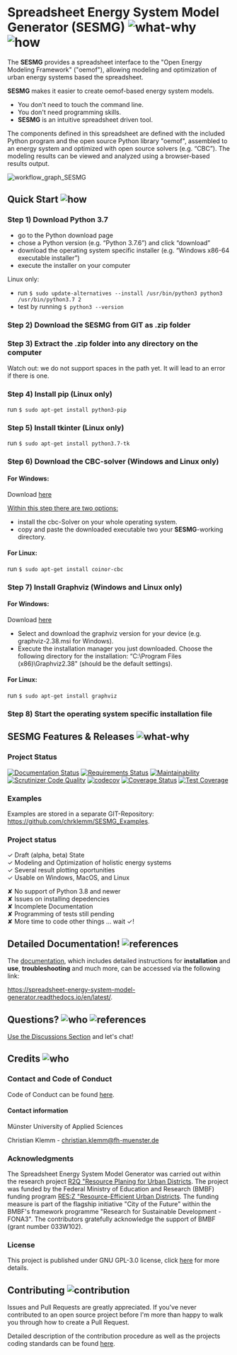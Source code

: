 # Spreadsheet Energy System Model Generator (SESMG) ![what-why](https://cs.adelaide.edu.au/~christoph/badges/content-what-why-brightgreen.svg) ![how](https://cs.adelaide.edu.au/~christoph/badges/content-how-green.svg)

The **SESMG** provides a spreadsheet interface to the "Open Energy Modeling Framework" ("oemof"), allowing modeling and optimization of urban energy systems based the spreadsheet. 

**SESMG** makes it easier to create oemof-based energy system models.

- You don't need to touch the command line.
- You don't need programming skills.
- **SESMG** is an intuitive spreadsheet driven tool.

The components defined in this spreadsheet are defined with the included Python 
program and the open source Python library "oemof", assembled to an energy system 
and optimized with open source solvers (e.g. “CBC”). The modeling results can be 
viewed and analyzed using a browser-based results output.

![workflow_graph_SESMG](/docs/images/SESMG_principle.png)

## Quick Start ![how](https://cs.adelaide.edu.au/~christoph/badges/content-how-green.svg)

### Step 1) Download Python 3.7 

- go to the Python download page
- chose a Python version (e.g. “Python 3.7.6”) and click “download”
- download the operating system specific installer (e.g. “Windows x86-64 executable installer”)
- execute the installer on your computer

Linux only: 
- run `$ sudo update-alternatives --install /usr/bin/python3 python3 /usr/bin/python3.7 2`
- test by running `$ python3 --version`

### Step 2) Download the SESMG from GIT as .zip folder 

### Step 3) Extract the .zip folder into any directory on the computer
Watch out: we do not support spaces in the path yet. It will lead to an error if there is one.

### Step 4) Install pip (Linux only)

run `$ sudo apt-get install python3-pip`

### Step 5) Install tkinter (Linux only)

run `$ sudo apt-get install python3.7-tk`

### Step 6) Download the CBC-solver (Windows and Linux only) 

#### For Windows:

Download [here](http://ampl.com/dl/open/cbc/cbc-win64.zip)

<u>Within this step there are two options: </u>
- install the cbc-Solver on your whole operating system.
- copy and paste the downloaded executable two your **SESMG**-working directory.

#### For Linux:

run `$ sudo apt-get install coinor-cbc`

### Step 7) Install Graphviz (Windows and Linux only) 

#### For Windows:
Download [here](https://graphviz.gitlab.io/download/)

- Select and download the graphviz version for your device (e.g. graphviz-2.38.msi for Windows).
- Execute the installation manager you just downloaded. Choose the following directory for the installation: “C:\Program Files (x86)\Graphviz2.38" (should be the default settings).

#### For Linux:

run `$ sudo apt-get install graphviz`

### Step 8) Start the operating system specific installation file


## SESMG Features & Releases ![what-why](https://cs.adelaide.edu.au/~christoph/badges/content-what-why-brightgreen.svg) 

### Project Status 
[![Documentation Status](https://readthedocs.org/projects/spreadsheet-energy-system-model-generator/badge/?version=latest)](https://spreadsheet-energy-system-model-generator.readthedocs.io/en/latest/?badge=latest)
[![Requirements Status](https://requires.io/github/chrklemm/SESMG/requirements.svg?branch=master)](https://requires.io/github/chrklemm/SESMG/requirements/?branch=master)
[![Maintainability](https://api.codeclimate.com/v1/badges/d82c7d94f8f421db19ce/maintainability)](https://codeclimate.com/github/GregorBecker/SESMG/maintainability)
[![Scrutinizer Code Quality](https://scrutinizer-ci.com/g/GregorBecker/SESMG/badges/quality-score.png?b=dev_open_district_upscaling)](https://scrutinizer-ci.com/g/GregorBecker/SESMG/?branch=master)
[![codecov](https://codecov.io/gh/GregorBecker/SESMG/branch/master/graph/badge.svg?token=9UW00ZSDYC)](https://codecov.io/gh/GregorBecker/SESMG)
[![Coverage Status](https://coveralls.io/repos/github/GregorBecker/SESMG/badge.svg?branch=master)](https://coveralls.io/github/GregorBecker/SESMG?branch=master)
[![Test Coverage](https://api.codeclimate.com/v1/badges/d82c7d94f8f421db19ce/test_coverage)](https://codeclimate.com/github/GregorBecker/SESMG/test_coverage)


### Examples
Examples are stored in a separate GIT-Repository: https://github.com/chrklemm/SESMG_Examples.

### Project status
✓ Draft (alpha, beta) State <br />
✓ Modeling and Optimization of holistic energy systems <br />
✓ Several result plotting oportunities <br />
✓ Usable on Windows, MacOS, and Linux <br />

✘ No support of Python 3.8 and newer <br />
✘ Issues on installing depedencies <br />
✘ Incomplete Documentation <br />
✘ Programming of tests still pending <br />
✘ More time to code other things ... wait ✓!  

## Detailed Documentation! ![references](https://cs.adelaide.edu.au/~christoph/badges/content-references-orange.svg)

The [documentation](https://spreadsheet-energy-system-model-generator.readthedocs.io/en/latest/),
which includes detailed instructions for **installation** and **use**, **troubleshooting** 
and much more, can be accessed via the following link:

https://spreadsheet-energy-system-model-generator.readthedocs.io/en/latest/.

## Questions? ![who](https://cs.adelaide.edu.au/~christoph/badges/content-who-yellow.svg) ![references](https://cs.adelaide.edu.au/~christoph/badges/content-references-orange.svg)

[Use the Discussions Section](https://github.com/chrklemm/SESMG/discussions) and let's chat!

## Credits ![who](https://cs.adelaide.edu.au/~christoph/badges/content-who-yellow.svg)

### Contact and Code of Conduct 

Code of Conduct can be found [here](/CODE_OF_CONDUCT.md).

#### Contact information 
Münster University of Applied Sciences

Christian Klemm - christian.klemm@fh-muenster.de

### Acknowledgments

The Spreadsheet Energy System Model Generator was carried out within the 
research project [R2Q "Resource Planing for Urban Districts](https://www.fh-muenster.de/forschungskooperationen/r2q/index.php). 
The project was funded by the Federal Ministry 
of Education and Research (BMBF) funding program [RES:Z "Resource-Efficient Urban Districts](https://ressourceneffiziente-stadtquartiere.de). The funding measure is part of the flagship initiative "City of the Future" within the BMBF's framework programme "Research for Sustainable Development - FONA3".
The contributors gratefully acknowledge the support of BMBF (grant number 033W102).

### License

This project is published under GNU GPL-3.0 license, click [here](https://github.com/chrklemm/SESMG/blob/master/LICENSE) for more details.

## Contributing ![contribution](https://cs.adelaide.edu.au/~christoph/badges/content-contribution-blue.svg)

Issues and Pull Requests are greatly appreciated. If you've never contributed to an open source project before I'm more than happy to walk you through how to create a Pull Request.

Detailed description of the contribution procedure as well as the projects coding standards can be found [here](/docs/CONTRIBUTING.md).
